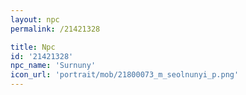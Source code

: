 ```yaml
---
layout: npc
permalink: /21421328

title: Npc
id: '21421328'
npc_name: 'Surnuny'
icon_url: 'portrait/mob/21800073_m_seolnunyi_p.png'
---
```


